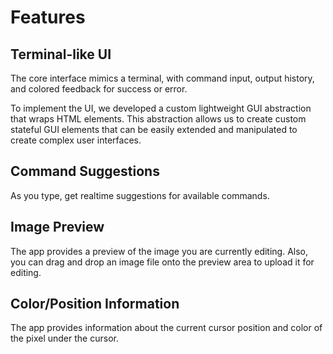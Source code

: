 <!-- features.md -->

<!--
Individual features
-->

# Features

## Terminal-like UI

The core interface mimics a terminal, with command input, output history, and colored feedback for success or error.

To implement the UI, we developed a custom lightweight GUI abstraction that wraps HTML elements. This abstraction allows us to create custom stateful GUI elements that can be easily extended and manipulated to create complex user interfaces.

## Command Suggestions

As you type, get realtime suggestions for available commands.

## Image Preview

The app provides a preview of the image you are currently editing. Also, you can drag and drop an image file onto the preview area to upload it for editing.

## Color/Position Information

The app provides information about the current cursor position and color of the pixel under the cursor.
